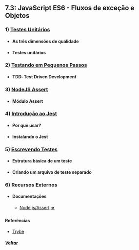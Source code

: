 ## 7.3: JavaScript ES6 - Fluxos de exceção e Objetos

### 1) [Testes Unitários](Z-conteudo-recursos/testes-unitarios.md)
  - #### As três dimensões de qualidade
  - #### Testes unitários

### 2) [Testando em Pequenos Passos](Z-conteudo-recursos/testando-em-pequenos-passos.md)
  - #### TDD: Test Driven Development

### 3) [NodeJS Assert](Z-conteudo-recursos/nodejs-assert.md)
  - #### Módulo Assert

### 4) [Introdução ao Jest](Z-conteudo-recursos/introducao-ao-jest.md)
  - #### Por que usar?
  - #### Instalando o Jest

### 5) [Escrevendo Testes](Z-conteudo-recursos/escrevendo-testes.md)
  - #### Estrutura básica de um teste
  - #### Criando um arquivo de teste separado

### 6) Recursos Externos
  - #### Documentações
    - [Node.js/Assert](https://nodejs.org/api/assert.html) [:rewind:](Z-conteudo-recursos/nodejs-assert.md#nodejs-assert)

#### Referências
- [Trybe](https://www.betrybe.com/)

##### [Voltar](https://github.com/nnnnadia/trybe-exercicios#bloco-7-introdu%C3%A7%C3%A3o-%C3%A0-javascript-es6-e-testes-unit%C3%A1rios)
